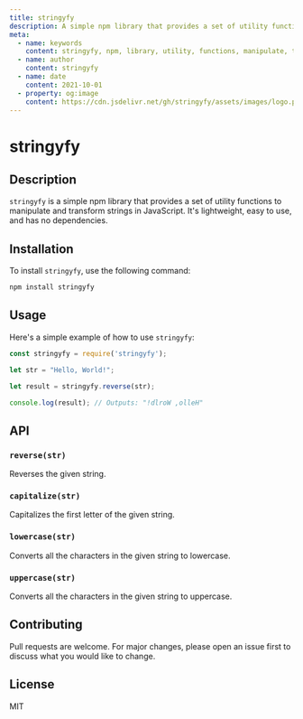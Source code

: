```yaml
---
title: stringyfy
description: A simple npm library that provides a set of utility functions to manipulate and transform strings in JavaScript.
meta:
  - name: keywords
    content: stringyfy, npm, library, utility, functions, manipulate, transform, strings, JavaScript
  - name: author
    content: stringyfy
  - name: date
    content: 2021-10-01
  - property: og:image
    content: https://cdn.jsdelivr.net/gh/stringyfy/assets/images/logo.png
---
```


# stringyfy

## Description

`stringyfy` is a simple npm library that provides a set of utility functions to manipulate and transform strings in JavaScript. It's lightweight, easy to use, and has no dependencies.

## Installation

To install `stringyfy`, use the following command:

```bash
npm install stringyfy
```

## Usage

Here's a simple example of how to use `stringyfy`:

```javascript
const stringyfy = require('stringyfy');

let str = "Hello, World!";

let result = stringyfy.reverse(str);

console.log(result); // Outputs: "!dlroW ,olleH"
```

## API

### `reverse(str)`

Reverses the given string.

### `capitalize(str)`

Capitalizes the first letter of the given string.

### `lowercase(str)`

Converts all the characters in the given string to lowercase.

### `uppercase(str)`

Converts all the characters in the given string to uppercase.

## Contributing

Pull requests are welcome. For major changes, please open an issue first to discuss what you would like to change.

## License

MIT
